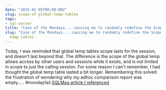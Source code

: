 ```yaml
---
date: "2015-01-05T00:00:00Z"
slug: scope-of-global-temp-tables
tags:
- sql-server
title: "Case of the Mondays... causing me to randomly redefine the Scope of Global"
slug: "Case of the Mondays... causing me to randomly redefine the Scope of Global"
  temp tables
---
```


Today, I was reminded that global temp tables scope lasts for the session, and doesn't last beyond that. The difference is the scope of the global temp allows access by other users and sessions while it exists, and is not limited in scope to just the calling session. For some reason I can't remember, I had thought the global temp table lasted a bit longer. Remembering this solved the frustration of wondering why my adhoc comparison report was empty..... #mondayfail [SQLMag article I referenced](http://goo.gl/FCs8lv)

